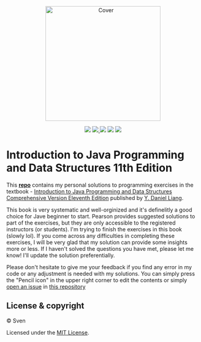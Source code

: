 <p align="center">
  <a href="https://github.com/Sven97/Introduction-to-Java-Programming-and-Data-Structures-11th-Edition/"><img src="https://www.pearsonhighered.com/assets/bigcovers/0/1/3/4/0134694511.jpg" height="300" title="Cover" alt="Cover"></a>
</p>
<p align="center">
<img src="https://img.shields.io/badge/completion-17%25-blue.svg" />
  <a href="https://github.com/Sven97/Introduction-to-Java-Programming-and-Data-Structures-11th-Edition/graphs/contributors" alt="Contributors">
    <img src="https://img.shields.io/github/contributors/Sven97/Introduction-to-Java-Programming-and-Data-Structures-11th-Edition.svg" />
  </a>
  <img src="https://img.shields.io/badge/made%20with-Java-1f425f.svg" />
  <img src="https://img.shields.io/badge/PRs-welcome-1abc9c.svg" />
  <a href="https://github.com/Sven97/Introduction-to-Java-Programming-and-Data-Structures-11th-Edition/blob/master/LICENSE" alt="License">
    <img src="https://img.shields.io/github/license/Sven97/Introduction-to-Java-Programming-and-Data-Structures-11th-Edition.svg" />
  </a>
</p>

# Introduction to Java Programming and Data Structures 11th Edition

This **[repo](https://github.com/Sven97/Introduction-to-Java-Programming-and-Data-Structures-11th-Edition/)** contains my personal solutions to programming exercises in the textbook - [Introduction to Java Programming and Data Structures Comprehensive Version Eleventh Edition](https://www.pearson.com/us/higher-education/program/Liang-Introduction-to-Java-Programming-and-Data-Structures-Comprehensive-Version-Plus-My-Lab-Programming-with-Pearson-e-Text-Access-Card-Package-11th-Edition/PGM2297842.html) published by [Y. Daniel Liang](https://yongdanielliang.github.io/).

This book is very systematic and well-orginized and it's definelitly a good choice for Jave beginner to start. Pearson provides suggested solutions to part of the exercises, but they are only accessible to the registered instructors (or students). I'm trying to finish the exercises in this book (slowly lol). If you come across any difficulties in completing these exercises, I will be very glad that my solution can provide some insights more or less. If I haven't solved the questions you have met, please let me know! I'll update the solution preferentially.

Please don't hesitate to give me your feedback if you find any error in my code or any adjustment is needed with my solutions. You can simply press the "Pencil icon" in the upper right corner to edit the contents or simply [open an issue](https://github.com/Sven97/Introduction-to-Java-Programming-and-Data-Structures-11th-Edition/issues/new) in [this repository](https://github.com/Sven97/Introduction-to-Java-Programming-and-Data-Structures-11th-Edition/)


## License & copyright

© Sven

Licensed under the [MIT License](https://github.com/Sven97/Introduction-To-Java-Programming-10th-Edition/blob/master/LICENSE).
